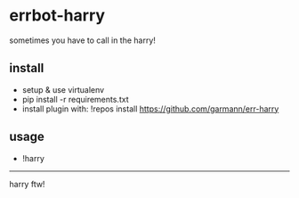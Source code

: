# errbot-harry

sometimes you have to call in the harry!

## install
- setup & use virtualenv
- pip install -r requirements.txt
- install plugin with: !repos install https://github.com/garmann/err-harry

## usage
- !harry

---
harry ftw!
